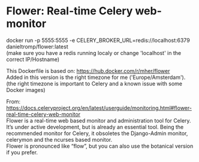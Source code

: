 <H1>Flower: Real-time Celery web-monitor</H1>

docker run -p 5555:5555 -e CELERY_BROKER_URL=redis://localhost:6379 danieltromp/flower:latest<br>
(make sure you have a redis running localy or change 'localhost' in the correct IP/Hostname)

This Dockerfile is based on: https://hub.docker.com/r/mher/flower <br>
Added in this version is the right timezone for me ('Europe/Amsterdam').<br>
(the right timezone is important to Celery and a known issue with some Docker images)

From: https://docs.celeryproject.org/en/latest/userguide/monitoring.html#flower-real-time-celery-web-monitor<br>
Flower is a real-time web based monitor and administration tool for Celery. It’s under active development, but is already an essential tool. Being the recommended monitor for Celery, it obsoletes the Django-Admin monitor, celerymon and the ncurses based monitor.<br>
Flower is pronounced like “flow”, but you can also use the botanical version if you prefer.
